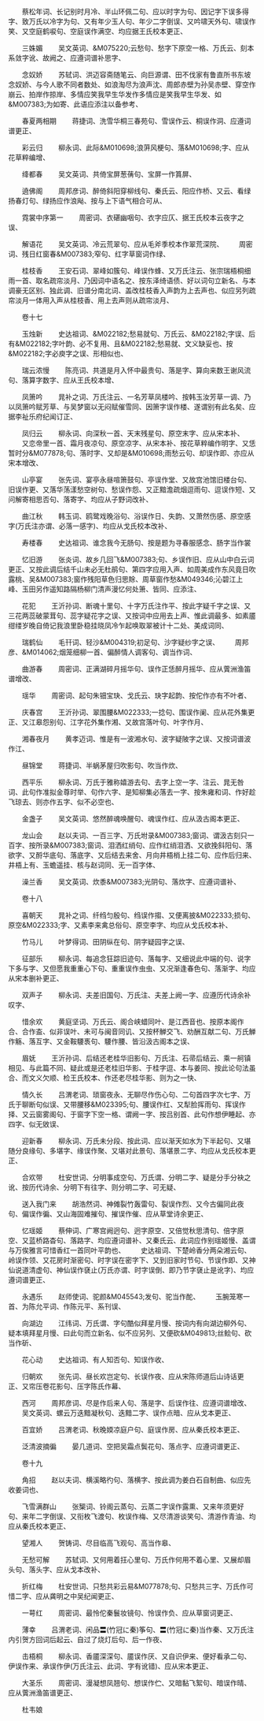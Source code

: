 <!-- { "loadSidebar": true } -->
　　蔡松年词、长记别时月冷、半山环佩二句、应以时字为句、因记字下误多得字、致万氏以冷字为句、又有年少玉人句、年少二字倒误、又吟啸天外句、啸误作笑、又空庭鹤唳句、空庭误作满空、均应据王氏校本更正、

　　三姝媚
　　吴文英词、&M075220;云愁句、愁字下原空一格、万氏云、刻本系敛字讹、故阙之、应遵词谱补思字、

　　念奴娇
　　苏轼词、洪迈容斋随笔云、向巨源谓、田不伐家有鲁直所书东坡念奴娇、与今人歌不同者数处、如浪淘尽为浪声沈、周郎赤壁为孙吴赤壁、穿空作崩云、拍岸作掠岸、多情应笑我早生华发作多情应是笑我早生华发、如&M007383;为如寄、此语应添注以备参考、

　　春夏两相期
　　蒋捷词、洗雪华桐三春苑句、雪误作云、桐误作洞、应遵词谱更正、

　　彩云归
　　柳永词、此际&M010698;浪蓱风梗句、落&M010698;字、应从花草粹编增、

　　绛都春
　　吴文英词、共倚宝屏葱蒨句、宝屏一作篔屏、

　　遶佛阁
　　周邦彦词、醉倚斜阳穿柳线句、秦氏云、阳应作桥、又云、看绿扬春灯句、绿扬应作浪飐、按与上下语气相合可从、

　　霓裳中序第一
　　周密词、衣碪幽咽句、衣字应仄、据王氏校本云夜字之误、

　　解语花
　　吴文英词、冷云荒翠句、应从毛斧季校本作翠荒深院、
　　周密词、残日红窗春&M007383;窄句、红字草窗词作绿、

　　桂枝香
　　王安石词、翠峰如簇句、峰误作蜂、又万氏注云、张宗瑞梧桐细雨一首、取名疏帘淡月、乃因词中语名之、按东泽绮语债、好以词句立新名、与本调豪无区别、独此调、旧谱分南北词、盖改桂枝香入声韵为上去声也、似应另列疏帘淡月一体用入声从桂枝香、用上去声则从疏帘淡月、

　　卷十七

　　玉烛新
　　史达祖词、&M022182;愁易就句、万氏云、&M022182;字误、后有&M022182;字叶韵、必不复用、且&M022182;愁易就、文义缺妥也、按&M022182;字必庾字之误、形相似也、

　　瑞云浓慢
　　陈亮词、共道是月入怀中最贵句、落是字、算向来数王谢风流句、落算字数字、应从王氏校本增、

　　凤箫吟
　　晁补之词、万氏注云、一名芳草凤楼吟、按韩玉汝芳草一调、乃以凤箫吟赋芳草、与吴梦窗以无闷赋催雪同、因箫字误作楼、遂谓别有此名矣、应据李祉乐府纪闻订正、

　　凤归云
　　柳永词、向深秋一首、天末残星句、原空末字、应从宋本补、
　　又恋帝里一首、霜月夜凉句、原空凉字、从宋本补、按花草粹编作明字、又恁暂时分&M077878;句、落时字、又却是&M010698;雨愁云句、却误作即、亦应从宋本增改、

　　山亭宴
　　张先词、宴亭永昼喧箫鼓句、亭误作堂、又故宫池馆旧楼台句、旧误作更、又落华荡漾愁空树句、愁误作怨、又正黯澹疏烟逗雨句、逗误作短、又问解寄相思否句、落寄字、均应从子野词改补、

　　曲江秋
　　韩玉词、鸥鹭戏晚浴句、浴误作日、失韵、又萧然伤感、原空感字(万氏注亦谓、必落一感字)、均应从戈氏校本改补、

　　寿楼春
　　史达祖词、谁念我今无肠句、按是题为寻春服感念、肠字当作裳

　　忆旧游
　　张炎词、故乡几回飞&M007383;句、乡误作旧、应从山中白云词更正、又按此调后结千山未必无杜鹃句、第四字应用入声、如周美成作东风竟日吹露桃、吴&M007383;窗作残阳草色归思賖、周草窗作愁&M049346;沁碧江上峰、玉田另作遥知路隔杨柳门清声漫忆何处箫、皆同、应添注、

　　花犯
　　王沂孙词、断魂十里句、十字万氏注作平、按此字疑千字之误、又三花两蕊破蒙茸句、蕊字疑花字之误、又按词中应用去上声、惟此调最多、如素靥绀缕岁晚自倚记我浪里卧稳挂晓凤冷乍起唤取翠被计十二处、美成词同、

　　瑞鹤仙
　　毛幵词、轻沙&M004319;初足句、沙字疑纱字之误、
　　周邦彦、&M014062;烟笼细柳一首、偏醉情人调客句、调当作词、

　　曲游春
　　周密词、正满湖碎月摇华句、误作正恁醉月摇华、应从薲洲渔笛谱增改、

　　瑶华
　　周密词、起句朱钿宝玦、戈氏云、玦字起韵、按佗作亦有不叶者、

　　庆春宫
　　王沂孙词、翠围腰&M022333;一捻句、围误作阑、应从花外集更正、又江皋怨别句、江字花外集作湘、又故宫落叶句、叶字作月、

　　湘春夜月
　　黄孝迈词、惟是有一波湘水句、波字疑陂字之误、又按词谱波作江、

　　昼锦堂
　　蒋捷词、半蜗茅屋归吹影句、吹当作炊、

　　西平乐
　　柳永词、万氏于雅称嬉游去句、去字上空一字、注云、晁无咎词、此句作准拟金尊时举、句作六字、是知柳集必落去一字、按朱雍和词、作好趁飞琼去、则亦作五字、似不必空也、

　　金盏子
　　吴文英词、悠然醉魂唤醒句、魂误作红、应从汲古阁本更正、

　　龙山会
　　赵以夫词、一百三字、万氏坿录&M007383;窗词、谓汲古刻只一百字、按所录&M007383;窗词、泪洒红绡句、应作红绡泪洒、又欲挽斜阳句、落欲字、又酹华底句、落底字、又后结去来舍、月向井梧梢上挂二句、应作后归来、井梧上有、玉蟾遥挂、核与赵词同、无一百字体、

　　澡兰香
　　吴文英词、炊黍&M007383;光阴句、落炊字、应遵词谱补、

　　卷十八

　　喜朝天
　　晁补之词、纤绉匀殷句、绉误作搊、又便离披&M022333;损句、原空&M022333;字、又素李来禽总俗句、原空李字、均应从戈氏校本补、

　　竹马儿
　　叶梦得词、田阴纵在句、阴字疑园字之误、

　　征部乐
　　柳永词、每追念狂踪旧迹句、落每字、又细说此中端的句、说字下多与字、又但愿我重重心下句、重重误作虫虫、又况渐逢春色句、落渐字、均应从宋本删补更正、

　　双声子
　　柳永词、夫差旧国句、万氏注、夫差上阙一字、应遵历代诗余补叹字、

　　惜余欢
　　黄庭坚词、万氏云、阁合峡蜡同叶、是江西音也、按原本阁作合、合作盇、似非误叶、未可与闽音同讥、又按杯觯交飞、劝酬互献二句、万氏觯作觞、落互字、又金鞍騕褭句、騕作腰、皆沿汲古阁本之误、

　　眉妩
　　王沂孙词、后结还老桂华旧影句、万氏注、石帚后结云、乘一舸镇相见、与此篇不同、疑此或是还老桂旧华影、于桂字逗、本与姜同、按此论句法虽合、而文义欠顺、检王氏校本、作还老尽桂华影、则为之一快、

　　情久长
　　吕渭老词、琐窗夜永、无聊尽作伤心句、二句首四字次七字、万氏于聊断句似误、又带腰移&M023395;句、腰误作红、又犁脸挥雨句、挥误作择、又云窗雾阁句、于窗字下空一格、谓阙一字、按吕别首、此句作想伊睡起、亦四字、似无敓误、

　　迎新春
　　柳永词、万氏未分段、按此词、应以渐天如水为下半起句、又堪随分良缘句、多堪字、缘误作聚、又堪对此景句、落堪景二字、均应从戈氏校本更正、

　　合欢带
　　杜安世词、分明事成空句、万氏谓、分明二字、疑是分手分袂之讹、按历代诗余、分明下有往字、则分明二字、可无疑、

　　送入我门来
　　胡浩然词、神傩裂竹轰雷句、裂误作烈、又今古偏同此夜句、偏误作徧、又山海固难摧句、摧误作催、应从草堂诗余更正、

　　忆瑶姬
　　蔡伸词、广寒宫阙迥句、迥字原空、又倍觉秋思清句、倍字原空、又蓝桥路杳句、落路字、均应遵词谱补、又秦氏云、此词应作别瑶姬慢、盖谓与万俟雅言可惜香红一首同叶平韵也、
　　史达祖词、下楚岭香分两朵湘云句、岭误作领、又花房时渐密句、时字误在密字下、又到旧家时节句、节误作即、又神仙说道清虚句、神仙误作褎止(万氏亦谓、时字误倒、即乃节字褎止是讹字)、均应遵词谱更正、

　　永遇乐
　　赵师使词、驼颜&M045543;发句、驼当作酡、
　　玉腕笼寒一首、为陈允平词、作陈元平、系刊误、

　　向湖边
　　江纬词、万氏谓、字句酷似拜星月慢、按词内有向湖边柳外句、疑本填拜星月慢、曰此句而立新名、似不应另列、又便砍&M049813;丝鲙句、砍当作斫、

　　花心动
　　史达祖词、有人知否句、知误作收、

　　归朝欢
　　张先词、昼长欢岂定句、长误作夜、应从宋陈师道后山诗话更正、又帘压卷花影句、压字陈氏作幕、

　　西河
　　周邦彦词、尽是作后来人句、落是字、后误作往、应遵词谱增改、
　　吴文英词、螺云万迭黯凝秋句、迭黯二字、误作点暗、应从戈本更正、

　　百宜娇
　　吕渭老词、秋晚媆凉庭户句、庭误作房、应从秦氏校本更正、

　　泛清波摘徧
　　晏几道词、空把吴霜点鬓花句、落点字、应遵词谱更正、

　　卷十九

　　角招
　　赵以夫词、横溪略彴句、落横字、按此调为姜白石自制曲、似应先收姜词也、

　　飞雪满群山
　　张榘词、铃阁云蒸句、云蒸二字误作露熏、又来年须更好句、来年二字倒误、又衔枚飞渡句、枚误作梅、又尽清游谈笑句、清游作青油、均应从秦氏校本更正、

　　望湘人
　　贺铸词、尽目临高飞观句、高当作皋、

　　无愁可解
　　苏轼词、又何用着抂心里句、万氏作何用不着心里、又展却眉头句、落头字、应从戈本改补、

　　折红梅
　　杜安世词、只愁共彩云易&M077878;句、只愁共三字、万氏作可惜二字、应从龚明之中吴纪闻更正、

　　一萼红
　　周密词、最怜佗秦鬟妆镜句、怜误作负、应从草窗词更正、

　　薄幸
　　吕渭老词、闲品〓(竹冠に秦)筝句、〓(竹冠に秦)当作秦、又万氏注内引贺方回词后起云、自过了烧灯后句、后一作夜、

　　击梧桐
　　柳永词、香靥深深句、靥误作厌、又自识伊来、便好看承二句、伊误作来、承误作伊(万氏注云、此词、字有讹错)、应从宋本更正、

　　大圣乐
　　周密词、漫凝想凤翘句、想误作伫、又暗黏飞絮句、暗误作晴、应从薲洲渔笛谱更正、

　　杜韦娘

